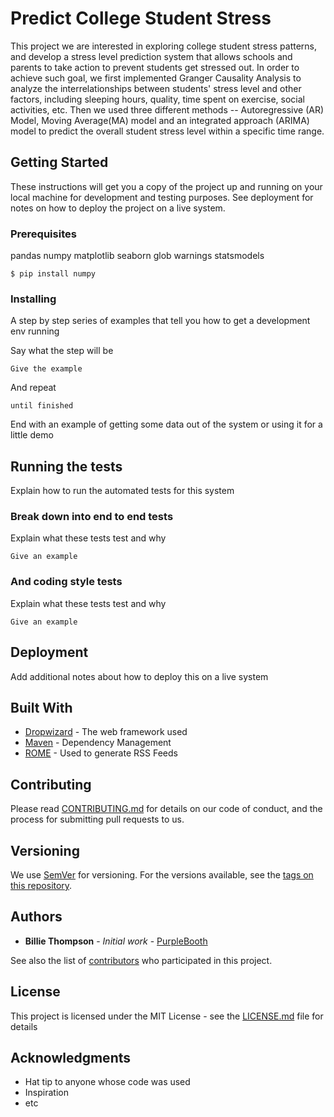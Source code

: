 # Predict College Student Stress

This project we are interested in exploring college student stress patterns, and develop a stress level prediction system that allows schools and parents to take action to prevent students get stressed out. In order to achieve such goal, we first implemented Granger Causality Analysis to analyze the interrelationships between students' stress level and other factors, including sleeping hours, quality, time spent on exercise, social activities, etc. Then we used three different methods -- Autoregressive (AR) Model, Moving Average(MA) model and an integrated approach (ARIMA) model to predict the overall student stress level within a specific time range.

## Getting Started

These instructions will get you a copy of the project up and running on your local machine for development and testing purposes. See deployment for notes on how to deploy the project on a live system.

### Prerequisites

pandas
numpy
matplotlib
seaborn
glob
warnings
statsmodels

```
$ pip install numpy
```

### Installing

A step by step series of examples that tell you how to get a development env running

Say what the step will be

```
Give the example
```

And repeat

```
until finished
```

End with an example of getting some data out of the system or using it for a little demo

## Running the tests

Explain how to run the automated tests for this system

### Break down into end to end tests

Explain what these tests test and why

```
Give an example
```

### And coding style tests

Explain what these tests test and why

```
Give an example
```

## Deployment

Add additional notes about how to deploy this on a live system

## Built With

* [Dropwizard](http://www.dropwizard.io/1.0.2/docs/) - The web framework used
* [Maven](https://maven.apache.org/) - Dependency Management
* [ROME](https://rometools.github.io/rome/) - Used to generate RSS Feeds

## Contributing

Please read [CONTRIBUTING.md](https://gist.github.com/PurpleBooth/b24679402957c63ec426) for details on our code of conduct, and the process for submitting pull requests to us.

## Versioning

We use [SemVer](http://semver.org/) for versioning. For the versions available, see the [tags on this repository](https://github.com/your/project/tags). 

## Authors

* **Billie Thompson** - *Initial work* - [PurpleBooth](https://github.com/PurpleBooth)

See also the list of [contributors](https://github.com/your/project/contributors) who participated in this project.

## License

This project is licensed under the MIT License - see the [LICENSE.md](LICENSE.md) file for details

## Acknowledgments

* Hat tip to anyone whose code was used
* Inspiration
* etc

